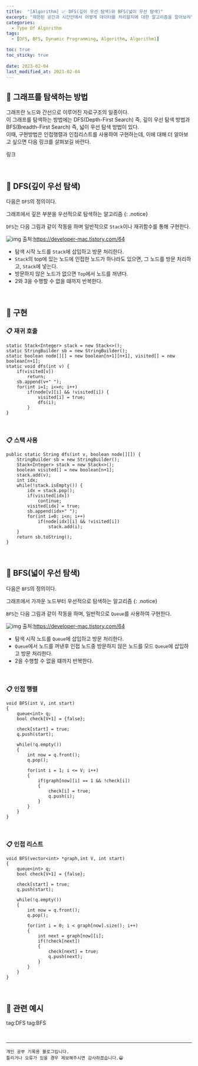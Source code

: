 ```yaml
---
title:  "[Algorithm] 📈 DFS(깊이 우선 탐색)와 BFS(넓이 우선 탐색)"
excerpt: "제한된 공간과 시간안에서 어떻게 데이터를 처리할지에 대한 알고리즘을 알아보자"
categories:
  - Type Of Algorithm
tags:
  - [DFS, BFS, Dynamic Programming, Algorithm, Algorithm1]

toc: true
toc_sticky: true
 
date: 2023-02-04
last_modified_at: 2023-02-04
---
```


## 📘 그래프를 탐색하는 방법

그래프란 노드와 간선으로 이루어진 자료구조의 일종이다.  
이 그래프를 탐색하는 방법에는 DFS(Depth-First Search) 즉, 깊이 우선 탐색 방법과 BFS(Breadth-First Search) 즉, 넓이 우선 탐색 방법이 있다.  
이때, 구현방법은 인접행렬과 인접리스트를 사용하여 구현하는데, 이에 대해 더 알아보고 싶으면 다음 링크를 살펴보길 바란다. 
 
링크

<br>

## 📖 DFS(깊이 우선 탐색)

다음은 `DFS`의 정의이다.  

그래프에서 깊은 부분을 우선적으로 탐색하는 알고리즘
{: .notice} 

`DFS`는 다음 그림과 같이 작동을 하며 일반적으로 `Stack`이나 재귀함수를 통해 구현한다.  

![img](https://user-images.githubusercontent.com/37824506/216763984-375437a2-9810-4581-8c31-36da050558dc.gif)
  출처:https://developer-mac.tistory.com/64  

 - 탐색 시작 노드를 `Stack`에 삽입하고 방문 처리한다.
 - `Stack`의 top에 있는 노드에 인접한 노드가 하나라도 있으면, 그 노드를 방문 처리하고, `Stack`에 넣는다.
 - 방문하지 않은 노드가 없으면 `Top`에서 노드를 꺼낸다.
 - 2와 3을 수행할 수 없을 떄까지 반복한다.

<br>

## 📖 구현

### 📋 재귀 호출  


```
static Stack<Integer> stack = new Stack<>();
static StringBuilder sb = new StringBuilder();
static boolean node[][] = new boolean[n+1][n+1], visited[] = new boolean[n+1];
static void dfs(int v) {
	if(visited[v])
    	return;
	sb.append(v+" ");
	for(int i=1; i<=n; i++)
		if(node[v][i] && !visited[i]) {
			visited[i] = true;
			dfs(i);
		}
}
```

<br>

### 📋 스택 사용 

```
public static String dfs(int v, boolean node[][]) {
    StringBuilder sb = new StringBuilder();
    Stack<Integer> stack = new Stack<>();
    boolean visited[] = new boolean[n+1];
    stack.add(v);
    int idx;
    while(!stack.isEmpty()) {
        idx = stack.pop();
        if(visited[idx])
            continue;
        visited[idx] = true;
        sb.append(idx+" ");
        for(int i=0; i<n; i++)
            if(node[idx][i] && !visited[i])
                stack.add(i);
    }
    return sb.toString();
}
```

<br>

## 📖 BFS(넓이 우선 탐색)

다음은 `BFS`의 정의이다.  

그래프에서 가까운 노드부터 우선적으로 탐색하는 알고리즘
{: .notice} 

`BFS`는 다음 그림과 같이 작동을 하며, 일반적으로 `Queue`를 사용하여 구현한다.  

![img](https://user-images.githubusercontent.com/37824506/216764000-80717e3e-5770-4903-8beb-b82b72448411.gif)
  출처:https://developer-mac.tistory.com/64  

 - 탐색 시작 노드를 `Queue`에 삽입하고 방문 처리한다.
 - `Queue`에서 노드를 꺼낸후 인접 노드중 방문하지 않은 노드를 모드 `Queue`에 삽입하고 방문 처리한다.
 - 2을 수행할 수 없을 떄까지 반복한다.

<br>


### 📋 인접 행렬


```
void BFS(int V, int start)
{
    queue<int> q;
    bool check[V+1] = {false};
    
    check[start] = true;
    q.push(start);
    
    while(!q.empty())
    {
    	int now = q.front();
        q.pop();
        
        for(int i = 1; i <= V; i++)
        {
        	if(graph[now][i] == 1 && !check[i])
            {
            	check[i] = true;
                q.push(i);
            }
        }
    }
}
```

<br>

### 📋 인접 리스트

```
void BFS(vector<int> *graph,int V, int start)
{
    queue<int> q;
    bool check[V+1] = {false};
    
    check[start] = true;
    q.push(start);
    
    while(!q.empty())
    {
    	int now = q.front();
        q.pop();
        
        for(int i = 0; i < graph[now].size(); i++)
        {
            int next = graph[now][i];
            if(!check[next])
            {
            	check[next] = true;
                q.push(next);
            }
        }
    }
}
```

<br>

## 🔗 관련 예시


tag:DFS
tag:BFS


<br>


***
    개인 공부 기록용 블로그입니다.
    틀리거나 오류가 있을 경우 제보해주시면 감사하겠습니다.😁